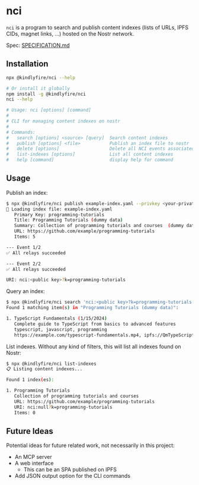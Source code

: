 # nci

`nci` is a program to search and publish content indexes (lists of URLs, IPFS
CIDs, magnet links, ...) hosted on the Nostr network.

Spec: [SPECIFICATION.md](SPECIFICATION.md)

## Installation

```bash
npx @kindlyfire/nci --help

# Or install it globally
npm install -g @kindlyfire/nci
nci --help

# Usage: nci [options] [command]
#
# CLI for managing content indexes on nostr
#
# Commands:
#   search [options] <source> [query]  Search content indexes
#   publish [options] <file>           Publish an index file to nostr
#   delete [options]                   Delete all NCI events associated with a private key
#   list-indexes [options]             List all content indexes
#   help [command]                     display help for command
```

## Usage

Publish an index:

```bash
$ npx @kindlyfire/nci publish example-index.yaml --privkey <your-private-key>
📄 Loading index file: example-index.yaml
   Primary Key: programming-tutorials
   Title: Programming Tutorials (dummy data)
   Summary: Collection of programming tutorials and courses  (dummy data)
   URL: https://github.com/example/programming-tutorials
   Items: 5

--- Event 1/2
✅ All relays succeeded

--- Event 2/2
✅ All relays succeeded

URI: nci:<public key>?k=programming-tutorials
```

Query an index:

```bash
$ npx @kindlyfire/nci search 'nci:<public key>?k=programming-tutorials' type
Found 1 matching item(s) in "Programming Tutorials (dummy data)":

1. TypeScript Fundamentals (1/15/2024)
   Complete guide to TypeScript from basics to advanced features
   typescript, javascript, programming
   https://example.com/typescript-fundamentals.mp4, ipfs://QmTypeScriptHash123456
```

List indexes. Without any kind of filters, this will list all indexes found on Nostr:

```bash
$ npx @kindlyfire/nci list-indexes
📋 Listing content indexes...

Found 1 index(es):

1. Programming Tutorials
   Collection of programming tutorials and courses
   URL: https://github.com/example/programming-tutorials
   URI: nci:null?k=programming-tutorials
   Items: 0
```

## Future Ideas

Potential ideas for future related work, not necessarily in this project:

-   An MCP server
-   A web interface
    -   This can be an SPA published on IPFS
-   Add JSON output option for the CLI commands
